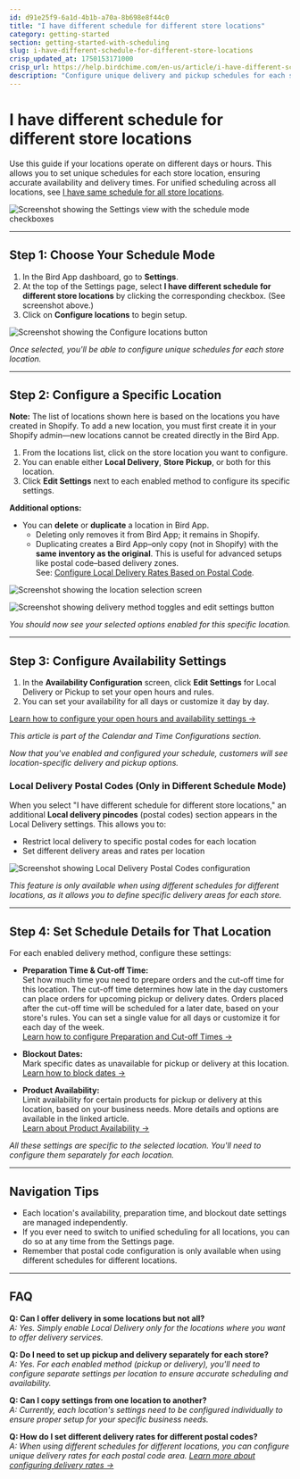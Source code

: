 ```yaml
---
id: d91e25f9-6a1d-4b1b-a70a-8b698e8f44c0
title: "I have different schedule for different store locations"
category: getting-started
section: getting-started-with-scheduling
slug: i-have-different-schedule-for-different-store-locations
crisp_updated_at: 1750153171000
crisp_url: https://help.birdchime.com/en-us/article/i-have-different-schedule-for-different-store-locations-1f6j2p0/
description: "Configure unique delivery and pickup schedules for each store location in Bird App. Step-by-step setup guide for multi-location stores."
---
```


# I have different schedule for different store locations

Use this guide if your locations operate on different days or hours. This allows you to set unique schedules for each store location, ensuring accurate availability and delivery times. For unified scheduling across all locations, see [I have same schedule for all store locations](https://help.birdchime.com/en-us/article/i-have-same-schedule-for-all-store-locations-13ukhrg/).

![Screenshot showing the Settings view with the schedule mode checkboxes](https://storage.crisp.chat/users/helpdesk/website/ca826b447482b000/screenshot-2024-12-16-072952_4c3tzq.png)

---

## Step 1: Choose Your Schedule Mode

1. In the Bird App dashboard, go to **Settings**.
2. At the top of the Settings page, select **I have different schedule for different store locations** by clicking the corresponding checkbox. (See screenshot above.)
3. Click on **Configure locations** to begin setup.

![Screenshot showing the Configure locations button](https://storage.crisp.chat/users/helpdesk/website/ca826b447482b000/screenshot-2024-12-16-073119_1kmhqj3.png)

*Once selected, you'll be able to configure unique schedules for each store location.*

---

## Step 2: Configure a Specific Location

**Note:** The list of locations shown here is based on the locations you have created in Shopify. To add a new location, you must first create it in your Shopify admin—new locations cannot be created directly in the Bird App.

1. From the locations list, click on the store location you want to configure.
2. You can enable either **Local Delivery**, **Store Pickup**, or both for this location.
3. Click **Edit Settings** next to each enabled method to configure its specific settings.

**Additional options:**  
- You can **delete** or **duplicate** a location in Bird App.  
  - Deleting only removes it from Bird App; it remains in Shopify.  
  - Duplicating creates a Bird App–only copy (not in Shopify) with the **same inventory as the original**. This is useful for advanced setups like postal code–based delivery zones.  
    See: [Configure Local Delivery Rates Based on Postal Code](https://help.birdchime.com/en-us/article/configure-local-delivery-rates-based-on-postal-code-16da0ew/).

![Screenshot showing the location selection screen](https://storage.crisp.chat/users/helpdesk/website/ca826b447482b000/screenshot-2024-12-16-073244_1ut1y3u.png)

![Screenshot showing delivery method toggles and edit settings button](https://storage.crisp.chat/users/helpdesk/website/ca826b447482b000/screenshot-2024-12-16-073445_1b95oox.png)

*You should now see your selected options enabled for this specific location.*

---

## Step 3: Configure Availability Settings

1. In the **Availability Configuration** screen, click **Edit Settings** for Local Delivery or Pickup to set your open hours and rules.
2. You can set your availability for all days or customize it day by day.

[Learn how to configure your open hours and availability settings →](https://help.birdchime.com/en-us/article/configure-availability-settings-199dozz/)

*This article is part of the Calendar and Time Configurations section.*

*Now that you've enabled and configured your schedule, customers will see location-specific delivery and pickup options.*

### Local Delivery Postal Codes (Only in Different Schedule Mode)

When you select "I have different schedule for different store locations," an additional **Local delivery pincodes** (postal codes) section appears in the Local Delivery settings. This allows you to:

- Restrict local delivery to specific postal codes for each location
- Set different delivery areas and rates per location


![Screenshot showing Local Delivery Postal Codes configuration](https://storage.crisp.chat/users/helpdesk/website/ca826b447482b000/localdelivery-edit-settings_n55trt.png)

*This feature is only available when using different schedules for different locations, as it allows you to define specific delivery areas for each store.*

---

## Step 4: Set Schedule Details for That Location

For each enabled delivery method, configure these settings:

- **Preparation Time & Cut-off Time:**  
  Set how much time you need to prepare orders and the cut-off time for this location. The cut-off time determines how late in the day customers can place orders for upcoming pickup or delivery dates. Orders placed after the cut-off time will be scheduled for a later date, based on your store's rules. You can set a single value for all days or customize it for each day of the week.  
  [Learn how to configure Preparation and Cut-off Times →](https://help.birdchime.com/en-us/article/configure-order-preparation-times-1b43s8n/)

- **Blockout Dates:**  
  Mark specific dates as unavailable for pickup or delivery at this location.  
  [Learn how to block dates →](https://help.birdchime.com/en-us/article/how-to-block-dates-from-calendar-tllghq/)

- **Product Availability:**  
  Limit availability for certain products for pickup or delivery at this location, based on your business needs. More details and options are available in the linked article.  
  [Learn about Product Availability →](https://help.birdchime.com/en-us/article/block-shipping-local-delivery-pickup-using-applicable-products-1fzgo08/)

*All these settings are specific to the selected location. You'll need to configure them separately for each location.*

---

## Navigation Tips

- Each location's availability, preparation time, and blockout date settings are managed independently.
- If you ever need to switch to unified scheduling for all locations, you can do so at any time from the Settings page.
- Remember that postal code configuration is only available when using different schedules for different locations.

---

## FAQ

**Q: Can I offer delivery in some locations but not all?**  
*A: Yes. Simply enable Local Delivery only for the locations where you want to offer delivery services.*

**Q: Do I need to set up pickup and delivery separately for each store?**  
*A: Yes. For each enabled method (pickup or delivery), you'll need to configure separate settings per location to ensure accurate scheduling and availability.*

**Q: Can I copy settings from one location to another?**  
*A: Currently, each location's settings need to be configured individually to ensure proper setup for your specific business needs.*

**Q: How do I set different delivery rates for different postal codes?**  
*A: When using different schedules for different locations, you can configure unique delivery rates for each postal code area. [Learn more about configuring delivery rates →](https://help.birdchime.com/en-us/article/configure-local-delivery-rates-based-on-postal-code-16da0ew/)*
